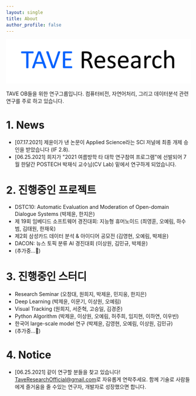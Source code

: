 ```yaml
---
layout: single
title: About
author_profile: false
---
```

![logo](./imgs/logo.png)

TAVE OB들을 위한 연구그룹입니다. 컴퓨터비전, 자연어처리, 그리고 데이터분석 관련 연구를 주로 하고 있습니다.


# 1. News

- [07.17.2021] 제윤이가 낸 논문이 Applied Science라는 SCI 저널에 최종 개제 승인을 받았습니다 (IF 2.8). 
- [06.25.2021] 희지가 "2021 여름방학 타 대학 연구참여 프로그램"에 선발되어 7월 한달간 POSTECH 박재식 교수님(CV Lab) 밑에서 연구하게 되었습니다.


# 2. 진행중인 프로젝트

- DSTC10: Automatic Evaluation and Moderation of Open-domain Dialogue Systems (박제윤, 한지은)
- 제 19회 임베디드 소프트웨어 경진대회: 지능형 휴머노이드 (최영훈, 오예림, 하수범, 김태원, 한재욱)
- 제2회 삼성카드 데이터 분석 & 아이디어 공모전 (김영현, 오예림, 박제윤)
- DACON: 뉴스 토픽 분류 AI 경진대회 (이상원, 김민규, 박제윤)
- (추가중...🚧)

# 3. 진행중인 스터디

- Research Seminar (오창대, 원희지, 박제윤, 민지웅, 한지은)
- Deep Learning (박제윤, 이문기, 이상원, 오예림)
- Visual Tracking (원희지, 서준혁, 고승일, 김경준)
- Python Algorithm (박제윤, 이상원, 오예림, 허주희, 임지현, 이하연, 이우빈)
- 한국어 large-scale model 연구 (박제윤, 김영현, 오예림, 이상원, 김민규)
- (추가중...🚧)

# 4. Notice

- [06.25.2021] 같이 연구할 분들을 찾고 있습니다! [TaveResearchOfficial@gmail.com](mailto:TaveResearchOfficial@gmail.com)로 자유롭게 연락주세요. 함께 기술로 사람들에게 즐거움을 줄 수있는 연구자, 개발자로 성장했으면 합니다.
